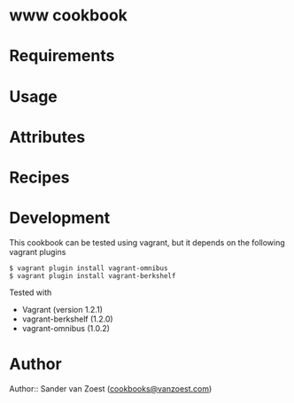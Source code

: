 # www cookbook

# Requirements

# Usage

# Attributes

# Recipes

# Development

This cookbook can be tested using vagrant, but it depends on the following vagrant plugins

```
$ vagrant plugin install vagrant-omnibus
$ vagrant plugin install vagrant-berkshelf
```

Tested with 
* Vagrant (version 1.2.1)
* vagrant-berkshelf (1.2.0)
* vagrant-omnibus (1.0.2)

# Author

Author:: Sander van Zoest (<cookbooks@vanzoest.com>)
